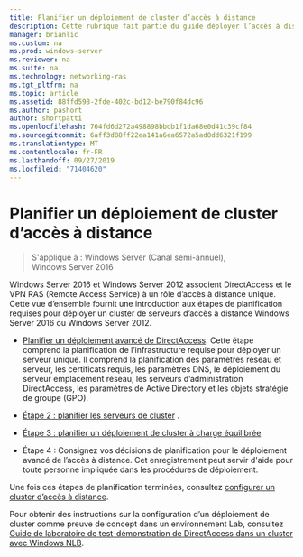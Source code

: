 ```yaml
---
title: Planifier un déploiement de cluster d’accès à distance
description: Cette rubrique fait partie du guide déployer l’accès à distance dans un cluster dans Windows Server 2016.
manager: brianlic
ms.custom: na
ms.prod: windows-server
ms.reviewer: na
ms.suite: na
ms.technology: networking-ras
ms.tgt_pltfrm: na
ms.topic: article
ms.assetid: 88ffd598-2fde-402c-bd12-be790f84dc96
ms.author: pashort
author: shortpatti
ms.openlocfilehash: 764fd6d272a498898bbdb1f1da68e0d41c39cf84
ms.sourcegitcommit: 6aff3d88ff22ea141a6ea6572a5ad8dd6321f199
ms.translationtype: MT
ms.contentlocale: fr-FR
ms.lasthandoff: 09/27/2019
ms.locfileid: "71404620"
---
```

# <a name="plan-a-remote-access-cluster-deployment"></a>Planifier un déploiement de cluster d’accès à distance

>S'applique à : Windows Server (Canal semi-annuel), Windows Server 2016

 Windows Server 2016 et Windows Server 2012 associent DirectAccess et le VPN RAS (Remote Access Service) à un rôle d’accès à distance unique. Cette vue d’ensemble fournit une introduction aux étapes de planification requises pour déployer un cluster de serveurs d’accès à distance Windows Server 2016 ou Windows Server 2012.
  
-   [Planifier un déploiement avancé de DirectAccess](../../../directaccess/single-server-advanced/Plan-an-Advanced-DirectAccess-Deployment.md). Cette étape comprend la planification de l’infrastructure requise pour déployer un serveur unique. Il comprend la planification des paramètres réseau et serveur, les certificats requis, les paramètres DNS, le déploiement du serveur emplacement réseau, les serveurs d’administration DirectAccess, les paramètres de Active Directory et les objets stratégie de groupe (GPO).  
  
-   [Étape 2 : planifier les serveurs de cluster](Step-2-Plan-Cluster-Servers.md) .  
  
-   [Étape 3 : planifier un déploiement de cluster à charge équilibrée](Step-3-Plan-a-Load-Balanced-Cluster-Deployment.md).  
  
-   Étape 4 : Consignez vos décisions de planification pour le déploiement avancé de l’accès à distance. Cet enregistrement peut servir d'aide pour toute personne impliquée dans les procédures de déploiement.  
  
Une fois ces étapes de planification terminées, consultez [configurer un cluster d’accès à distance](../configure/Configure-a-Remote-Access-Cluster.md). 

Pour obtenir des instructions sur la configuration d’un déploiement de cluster comme preuve de concept dans un environnement Lab, consultez [Guide de laboratoire de test-démonstration de DirectAccess dans un cluster avec Windows NLB](../../../directaccess/tlg-cluster-nlb/Test-Lab-Guide-Demonstrate-DirectAccess-in-a-Cluster-with-Windows-NLB.md).  
  


